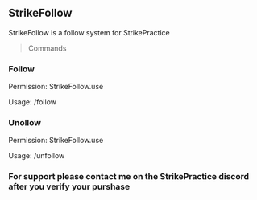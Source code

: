 ## StrikeFollow
 StrikeFollow is a follow system for StrikePractice

>Commands

### Follow

Permission: StrikeFollow.use

Usage: /follow <playername>

### Unollow

Permission: StrikeFollow.use

Usage: /unfollow


### For support please contact me on the StrikePractice discord after you verify your purshase
